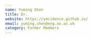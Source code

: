 ```yaml
---
name: Yuming Shen
title: Dr.
website: https://ymcidence.github.io/
email: yuming.shen@eng.ox.ac.uk
category: Former Members
---
```

